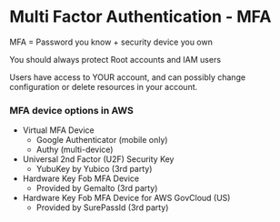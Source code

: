 # Multi Factor Authentication - MFA

MFA = Password you know + security device you own

You should always protect Root accounts and IAM users

Users have access to YOUR account, and can possibly change configuration or delete resources in your account.
  
### MFA device options in AWS
+ Virtual MFA Device
  + Google Authenticator (mobile only)
  + Authy (multi-device)
+ Universal 2nd Factor (U2F) Security Key
  + YubuKey by Yubico (3rd party)
+ Hardware Key Fob MFA Device
  + Provided by Gemalto (3rd party)
+ Hardware Key Fob MFA Device for AWS GovCloud (US)
  + Provided by SurePassId (3rd party)